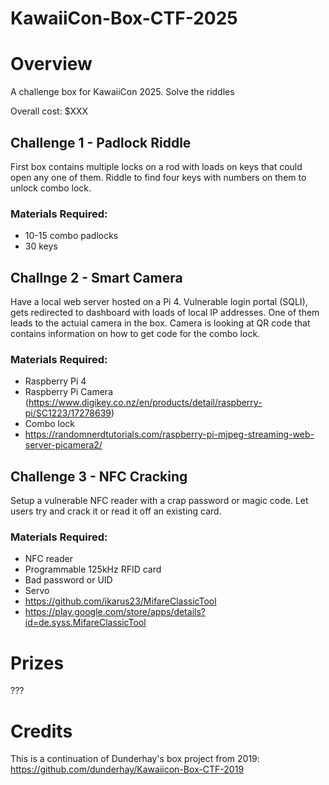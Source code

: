 # KawaiiCon-Box-CTF-2025

# Overview

A challenge box for KawaiiCon 2025. Solve the riddles

Overall cost: $XXX

## Challenge 1 - Padlock Riddle

First box contains multiple locks on a rod with loads on keys that could open any one of them. Riddle to find four keys with numbers on them to unlock combo lock.

### Materials Required:

- 10-15 combo padlocks
- 30 keys

## Challnge 2 - Smart Camera

Have a local web server hosted on a Pi 4. Vulnerable login portal (SQLI), gets redirected to dashboard with loads of local IP addresses. One of them leads to the actuial camera in the box. Camera is looking at QR code that contains information on how to get code for the combo lock.

### Materials Required:

- Raspberry Pi 4
- Raspberry Pi Camera (https://www.digikey.co.nz/en/products/detail/raspberry-pi/SC1223/17278639)
- Combo lock
- https://randomnerdtutorials.com/raspberry-pi-mjpeg-streaming-web-server-picamera2/

## Challenge 3 - NFC Cracking

Setup a vulnerable NFC reader with a crap password or magic code. Let users try and crack it or read it off an existing card.

### Materials Required:

- NFC reader
- Programmable 125kHz RFID card
- Bad password or UID
- Servo
- https://github.com/ikarus23/MifareClassicTool
- https://play.google.com/store/apps/details?id=de.syss.MifareClassicTool

# Prizes

???

# Credits

This is a continuation of Dunderhay's box project from 2019: https://github.com/dunderhay/Kawaiicon-Box-CTF-2019
